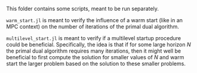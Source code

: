 This folder contains some scripts, meant to be run separately.

`warm_start.jl` is meant to verify the influence of a warm start (like in an MPC context) on the number of iterations of the primal dual algorithm.

`multilevel_start.jl` is meant to verify if a multilevel startup procedure could be beneficial. Specifically, the idea is that if for some large horizon $N$ the primal dual algorithm requires many iterations, then it might well be beneficial to first compute the solution for smaller values of $N$ and warm start the larger problem based on the solution to these smaller problems.